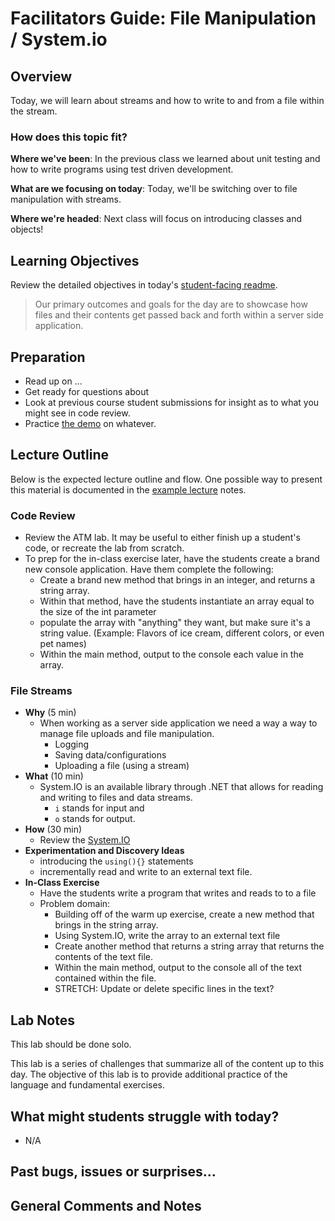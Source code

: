 # Facilitators Guide: File Manipulation / System.io

## Overview

Today, we will learn about streams and how to write to and from a file within the stream.

### How does this topic fit?

**Where we've been**:
In the previous class we learned about unit testing and how to write programs using test driven development.

**What are we focusing on today**:
Today, we'll be switching over to file manipulation with streams.

**Where we're headed**:
Next class will focus on introducing classes and objects!

## Learning Objectives

Review the detailed objectives in today's [student-facing readme](../README.md).

> Our primary outcomes and goals for the day are to showcase how files and their contents get passed back and forth within a server side application.

## Preparation

- Read up on ...
- Get ready for questions about
- Look at previous course student submissions for insight as to what you might see in code review.
- Practice [the demo](../demo/demo-name) on whatever.

## Lecture Outline

Below is the expected lecture outline and flow. One possible way to present this material is documented in the [example lecture](../LECTURE-NOTES.md) notes.

### Code Review

- Review the ATM lab. It may be useful to either finish up a student's code, or recreate the lab from scratch.
- To prep for the in-class exercise later, have the students create a brand new console application. Have them complete the following:
	- Create a brand new method that brings in an integer, and returns a string array.
	- Within that method, have the students instantiate an array equal to the size of the int parameter
	- populate the array with "anything" they want, but make sure it's a string value. (Example: Flavors of ice cream, different colors, or even pet names)
	- Within the main method, output to the console each value in the array.

### File Streams

- **Why** (5 min)
  - When working as a server side application we need a way a way to manage file uploads and file manipulation.
    - Logging
    - Saving data/configurations
    - Uploading a file (using a stream)
- **What** (10 min)
  - System.IO is an available library through .NET that allows for reading and writing to files and data streams.
    - `i` stands for input and
    - `o` stands for output.
- **How** (30 min)
  - Review the [System.IO](/resources/System.IO)
- **Experimentation and Discovery Ideas**
  - introducing the `using(){}` statements
  - incrementally read and write to an external text file.
- **In-Class Exercise**
  - Have the students write a program that writes and reads to to a file
  - Problem domain:
	- Building off of the warm up exercise, create a new method that brings in the string array.
	- Using System.IO, write the array to an external text file
	- Create another method that returns a string array that returns the contents of the text file.
	- Within the main method, output to the console all of the text contained within the file.
	- STRETCH: Update or delete specific lines in the text?


## Lab Notes

This lab should be done solo.

This lab is a series of challenges that summarize all of the content up to this day. The objective of this lab is to provide additional practice of the language and fundamental exercises.

## What might students struggle with today?

- N/A

## Past bugs, issues or surprises...

## General Comments and Notes
